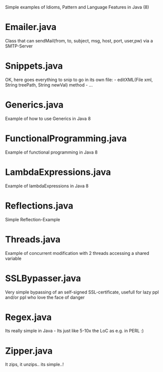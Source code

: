 Simple examples of Idioms, Pattern and Language Features in Java (8)
# Emailer.java
  Class that can sendMail(from, to, subject, msg, host, port, user,pw) via a SMTP-Server
# Snippets.java
  OK, here goes everything to snip to go in its own file:
        - editXML(File xml, String treePath, String newVal) method
        - ...
# Generics.java
  Example of how to use Generics in Java 8
# FunctionalProgramming.java
  Example of functional programming in Java 8
# LambdaExpressions.java
  Example of lambdaExpressions in Java 8
# Reflections.java
  Simple Reflection-Example
# Threads.java
  Example of concurrent modification with 2 threads accessing a shared variable
# SSLBypasser.java
  Very simple bypassing of an self-signed SSL-certificate, usefull for lazy ppl and/or ppl who love the face of danger
# Regex.java
  Its really simple in Java - Its just like 5-10x the LoC as e.g. in PERL :)
# Zipper.java
  It zips, it unzips.. its simple..!
